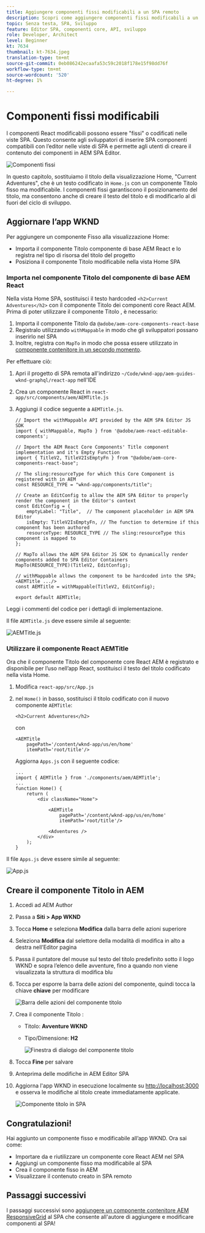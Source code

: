 ```yaml
---
title: Aggiungere componenti fissi modificabili a un SPA remoto
description: Scopri come aggiungere componenti fissi modificabili a un SPA remoto.
topic: Senza testa, SPA, Sviluppo
feature: Editor SPA, componenti core, API, sviluppo
role: Developer, Architect
level: Beginner
kt: 7634
thumbnail: kt-7634.jpeg
translation-type: tm+mt
source-git-commit: 0eb086242ecaafa53c59c2018f178e15f98dd76f
workflow-type: tm+mt
source-wordcount: '520'
ht-degree: 1%

---
```



# Componenti fissi modificabili

I componenti React modificabili possono essere &quot;fissi&quot; o codificati nelle viste SPA. Questo consente agli sviluppatori di inserire SPA componenti compatibili con l’editor nelle viste di SPA e permette agli utenti di creare il contenuto dei componenti in AEM SPA Editor.

![Componenti fissi](./assets/spa-fixed-component/intro.png)

In questo capitolo, sostituiamo il titolo della visualizzazione Home, &quot;Current Adventures&quot;, che è un testo codificato in `Home.js` con un componente Titolo fisso ma modificabile. I componenti fissi garantiscono il posizionamento del titolo, ma consentono anche di creare il testo del titolo e di modificarlo al di fuori del ciclo di sviluppo.

## Aggiornare l’app WKND

Per aggiungere un componente Fisso alla visualizzazione Home:

+ Importa il componente Titolo componente di base AEM React e lo registra nel tipo di risorsa del titolo del progetto
+ Posiziona il componente Titolo modificabile nella vista Home SPA

### Importa nel componente Titolo del componente di base AEM React

Nella vista Home SPA, sostituisci il testo hardcoded `<h2>Current Adventures</h2>` con il componente Titolo dei componenti core React AEM. Prima di poter utilizzare il componente Titolo , è necessario:

1. Importa il componente Titolo da `@adobe/aem-core-components-react-base`
1. Registralo utilizzando `withMappable` in modo che gli sviluppatori possano inserirlo nel SPA
1. Inoltre, registra con `MapTo` in modo che possa essere utilizzato in [componente contenitore in un secondo momento](./spa-container-component.md).

Per effettuare ciò:

1. Apri il progetto di SPA remota all&#39;indirizzo `~/Code/wknd-app/aem-guides-wknd-graphql/react-app` nell&#39;IDE
1. Crea un componente React in `react-app/src/components/aem/AEMTitle.js`
1. Aggiungi il codice seguente a `AEMTitle.js`.

   ```
   // Import the withMappable API provided by the AEM SPA Editor JS SDK
   import { withMappable, MapTo } from '@adobe/aem-react-editable-components';
   
   // Import the AEM React Core Components' Title component implementation and it's Empty Function 
   import { TitleV2, TitleV2IsEmptyFn } from "@adobe/aem-core-components-react-base";
   
   // The sling:resourceType for which this Core Component is registered with in AEM
   const RESOURCE_TYPE = "wknd-app/components/title";
   
   // Create an EditConfig to allow the AEM SPA Editor to properly render the component in the Editor's context
   const EditConfig = {    
       emptyLabel: "Title",  // The component placeholder in AEM SPA Editor
       isEmpty: TitleV2IsEmptyFn, // The function to determine if this component has been authored
       resourceType: RESOURCE_TYPE // The sling:resourceType this component is mapped to
   };
   
   // MapTo allows the AEM SPA Editor JS SDK to dynamically render components added to SPA Editor Containers
   MapTo(RESOURCE_TYPE)(TitleV2, EditConfig);
   
   // withMappable allows the component to be hardcoded into the SPA; <AEMTitle .../>
   const AEMTitle = withMappable(TitleV2, EditConfig);
   
   export default AEMTitle;
   ```

Leggi i commenti del codice per i dettagli di implementazione.

Il file `AEMTitle.js` deve essere simile al seguente:

![AEMTitle.js](./assets/spa-fixed-component/aem-title-js.png)

### Utilizzare il componente React AEMTitle

Ora che il componente Titolo del componente core React AEM è registrato e disponibile per l’uso nell’app React, sostituisci il testo del titolo codificato nella vista Home.

1. Modifica `react-app/src/App.js`
1. nel `Home()` in basso, sostituisci il titolo codificato con il nuovo componente `AEMTitle`:

   ```
   <h2>Current Adventures</h2>
   ```

   con

   ```
   <AEMTitle
       pagePath='/content/wknd-app/us/en/home' 
       itemPath='root/title'/>
   ```

   Aggiorna `Apps.js` con il seguente codice:

   ```
   ...
   import { AEMTitle } from './components/aem/AEMTitle';
   ...
   function Home() {
       return (
           <div className="Home">
   
               <AEMTitle
                   pagePath='/content/wknd-app/us/en/home' 
                   itemPath='root/title'/>
   
               <Adventures />
           </div>
       );
   }
   ```

Il file `Apps.js` deve essere simile al seguente:

![App.js](./assets/spa-fixed-component/app-js.png)

## Creare il componente Titolo in AEM

1. Accedi ad AEM Author
1. Passa a __Siti > App WKND__
1. Tocca __Home__ e seleziona __Modifica__ dalla barra delle azioni superiore
1. Seleziona __Modifica__ dal selettore della modalità di modifica in alto a destra nell’Editor pagina
1. Passa il puntatore del mouse sul testo del titolo predefinito sotto il logo WKND e sopra l’elenco delle avventure, fino a quando non viene visualizzata la struttura di modifica blu
1. Tocca per esporre la barra delle azioni del componente, quindi tocca la chiave __chiave__ per modificare

   ![Barra delle azioni del componente titolo](./assets/spa-fixed-component/title-action-bar.png)

1. Crea il componente Titolo :
   + Titolo: __Avventure WKND__
   + Tipo/Dimensione: __H2__

      ![Finestra di dialogo del componente titolo](./assets/spa-fixed-component/title-dialog.png)

1. Tocca __Fine__ per salvare
1. Anteprima delle modifiche in AEM Editor SPA
1. Aggiorna l&#39;app WKND in esecuzione localmente su [http://localhost:3000](Http://localhost:3000) e osserva le modifiche al titolo create immediatamente applicate.

   ![Componente titolo in SPA](./assets/spa-fixed-component/title-final.png)

## Congratulazioni!

Hai aggiunto un componente fisso e modificabile all’app WKND. Ora sai come:

+ Importare da e riutilizzare un componente core React AEM nel SPA
+ Aggiungi un componente fisso ma modificabile al SPA
+ Crea il componente fisso in AEM
+ Visualizzare il contenuto creato in SPA remoto

## Passaggi successivi

I passaggi successivi sono [aggiungere un componente contenitore AEM ResponsiveGrid](./spa-container-component.md) al SPA che consente all&#39;autore di aggiungere e modificare componenti al SPA!
